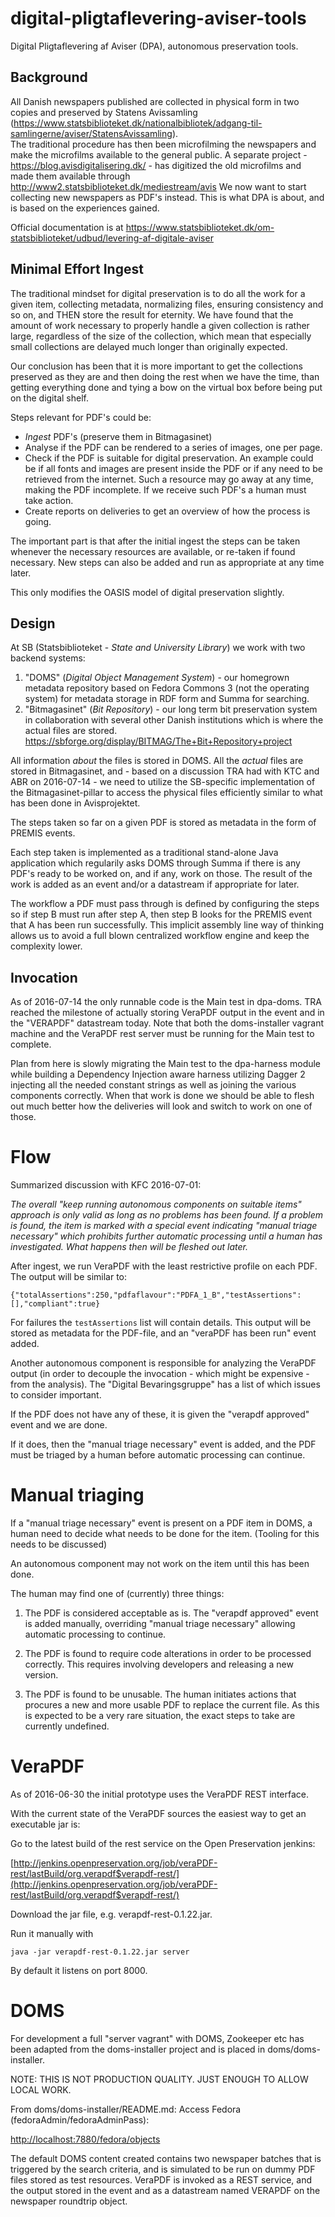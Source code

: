 # digital-pligtaflevering-aviser-tools

Digital Pligtaflevering af Aviser (DPA), autonomous preservation tools.

## Background

All Danish newspapers published are collected in physical form
in two copies and preserved by Statens Avissamling (https://www.statsbiblioteket.dk/nationalbibliotek/adgang-til-samlingerne/aviser/StatensAvissamling).  
The traditional procedure has then been microfilming the newspapers and make the
microfilms available to the general public.   A separate project - https://blog.avisdigitalisering.dk/ - has digitized the
old microfilms and made them available through http://www2.statsbiblioteket.dk/mediestream/avis 
We now want to start collecting new newspapers as PDF's instead.  This is what DPA is about, and
is based on the experiences gained.

Official documentation is at https://www.statsbiblioteket.dk/om-statsbiblioteket/udbud/levering-af-digitale-aviser

## Minimal Effort Ingest

The traditional mindset for digital preservation is to do all the work for a given item, collecting metadata, normalizing
files, ensuring consistency and so on, and THEN store the result for eternity.  We have found that the amount of work
necessary to properly handle a given collection is rather large, regardless of the size of the collection, which mean
that especially small collections are delayed much longer than originally expected.  

Our conclusion has been that it is more important to get the collections preserved as they are and then doing the rest
when we have the time, than getting everything done and tying a bow on the virtual box before being put on the digital shelf.

Steps relevant for PDF's could be:

* _Ingest_ PDF's (preserve them in Bitmagasinet)
* Analyse if the PDF can be rendered to a series of images, one per page.
* Check if the PDF is suitable for digital preservation.  An example could be if all fonts and images are present 
inside the PDF
or if any need to be retrieved from the internet.  Such a resource may go away at any time, making the PDF incomplete. 
If we receive such PDF's a human must take action.
* Create reports on deliveries to get an overview of how the process is going.

The important part is that after the initial ingest the steps can be taken whenever the necessary resources are available,
or re-taken if found necessary.   New steps can also be added and run as appropriate at any time later.

This only modifies the OASIS model of digital preservation slightly.

## Design

At SB (Statsbiblioteket - _State and University Library_) we work with two backend systems:

1. "DOMS" (_Digital Object Management System_) - our homegrown metadata repository based on Fedora Commons 3 (not the 
operating system) for metadata storage in RDF form and Summa for searching.
2. "Bitmagasinet" (_Bit Repository_) - our long term bit preservation system in collaboration with several other Danish 
institutions which is where the actual files are stored.   
https://sbforge.org/display/BITMAG/The+Bit+Repository+project

All information _about_ the files is stored in DOMS.  All the _actual_ files are stored in Bitmagasinet,
and - based on a discussion TRA had with KTC and ABR on 2016-07-14 - 
we need to utilize the SB-specific implementation of the Bitmagasinet-pillar to access the physical
files efficiently similar to what has been done in Avisprojektet.

The steps taken so far on a given PDF is stored as metadata in the form of PREMIS events.  

Each step taken is implemented as a traditional stand-alone Java application which regularily asks DOMS through Summa
if there is any PDF's ready to be worked on, and if any, work on those.  The result of the work is added as an event and/or
a datastream if appropriate for later.

The workflow a PDF must pass
through is defined by configuring the steps so if step B must run after step A, then step B looks for the PREMIS event
that A has been run successfully.  This implicit assembly line way of thinking allows us to avoid a full blown 
centralized workflow engine and keep the complexity lower.

## Invocation

As of 2016-07-14 the only runnable code is the Main test in dpa-doms.
TRA reached the milestone of actually storing VeraPDF output in the
event and in the "VERAPDF" datastream today.  Note that both the doms-installer
vagrant machine and the VeraPDF rest server must be running for the
Main test to complete.

Plan from here is slowly migrating the Main test to the dpa-harness
module while building a Dependency Injection aware harness utilizing
Dagger 2 injecting all the needed constant strings as well as joining
the various components correctly.  When that work is done we should
be able to flesh out much better how the deliveries will look
and switch to work on one of those.




# Flow

Summarized discussion with KFC 2016-07-01:

_The overall "keep running autonomous components on suitable items" approach
is only valid as long as no problems has been found.  If a problem is found,
the item is marked with a special event indicating "manual triage necessary"
which prohibits further automatic processing until a human has investigated.
What happens then will be fleshed out later._

After ingest, we run VeraPDF with the least restrictive profile on each PDF.
The output will be similar to:

    {"totalAssertions":250,"pdfaflavour":"PDFA_1_B","testAssertions":[],"compliant":true}

For failures the `testAssertions` list will contain details.  This output will
be stored as metadata for the PDF-file, and an "veraPDF has been run" event added.

Another autonomous component is responsible for analyzing the VeraPDF output (in
order to decouple the invocation - which might be expensive - from the analysis).
The "Digital Bevaringsgruppe" has a list of which issues to consider important.

If the PDF does not have any of these, it is given the "verapdf approved" event
and we are done.

If it does, then the "manual triage necessary" event is added, and the PDF must
be triaged by a human before automatic processing can continue.

# Manual triaging

If a "manual triage necessary" event is present on a PDF item in DOMS, a human
need to decide what needs to be done for the item.  (Tooling for this needs to be discussed)

An autonomous component may not work on the item until this has been done.

The human may find one of (currently) three things:

1. The PDF is considered acceptable as is.  The "verapdf approved" event is added manually,
overriding "manual triage necessary" allowing automatic processing to continue.

2. The PDF is found to require code alterations in order to be processed correctly.
This requires involving developers and releasing a new version.

3. The PDF is found to be unusable.  The human initiates actions that procures a new
and more usable PDF to replace the current file.  As this is expected to be a very rare situation,
the exact steps to take are currently undefined.






# VeraPDF

As of 2016-06-30 the initial prototype uses the VeraPDF REST interface.

With the current state of the VeraPDF sources the easiest way
to get an executable jar is:

Go to the latest build of the rest service on the Open Preservation jenkins:

[http://jenkins.openpreservation.org/job/veraPDF-rest/lastBuild/org.verapdf$verapdf-rest/](http://jenkins.openpreservation.org/job/veraPDF-rest/lastBuild/org.verapdf$verapdf-rest/)

Download the jar file, e.g. verapdf-rest-0.1.22.jar.

Run it manually with

    java -jar verapdf-rest-0.1.22.jar server

By default it listens on port 8000.

# DOMS

For development a full "server vagrant" with DOMS, Zookeeper etc has been
adapted from the doms-installer project and is placed in doms/doms-installer.

NOTE:  THIS IS NOT PRODUCTION QUALITY.  JUST ENOUGH TO ALLOW LOCAL WORK.

From doms/doms-installer/README.md: Access Fedora (fedoraAdmin/fedoraAdminPass):

[http://localhost:7880/fedora/objects](http://localhost:7880/fedora/objects)

The default DOMS content created contains two newspaper batches that is triggered
by the search criteria, and is simulated to be run on dummy PDF files stored
as test resources.  VeraPDF is invoked as a REST service, and the output stored
in the event and as a datastream named VERAPDF on the newspaper roundtrip object.
